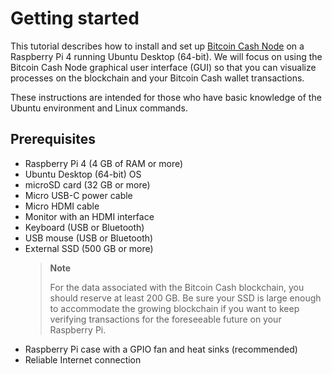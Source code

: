 # Getting started

This tutorial describes how to install and set up [Bitcoin Cash Node](https://bitcoincashnode.org/) on a Raspberry Pi 4 running Ubuntu Desktop (64-bit). We will focus on using the Bitcoin Cash Node graphical user interface (GUI) so that you can visualize processes on the blockchain and your Bitcoin Cash wallet transactions.

These instructions are intended for those who have basic knowledge of the Ubuntu environment and Linux commands.

## Prerequisites

- Raspberry Pi 4 (4 GB of RAM or more)
- Ubuntu Desktop (64-bit) OS
- microSD card (32 GB or more)
- Micro USB-C power cable
- Micro HDMI cable
- Monitor with an HDMI interface
- Keyboard (USB or Bluetooth)
- USB mouse (USB or Bluetooth)
- External SSD (500 GB or more)
  > **Note**
  > 
  > For the data associated with the Bitcoin Cash blockchain, you should reserve at least 200 GB. Be sure your SSD is large enough to accommodate the growing blockchain if you want to keep verifying transactions for the foreseeable future on your Raspberry Pi.
- Raspberry Pi case with a GPIO fan and heat sinks (recommended)
- Reliable Internet connection